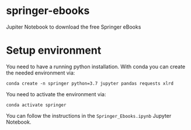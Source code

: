 # springer-ebooks
Jupiter Notebook to download the free Springer eBooks

# Setup environment

You need to have a running python installation. With conda you can
create the needed environment via:

`conda create -n springer python=3.7 jupyter pandas requests xlrd`

You need to activate the environment via:

`conda activate springer`

You can follow the instructions in the `Springer_Ebooks.ipynb` Jupyter Notebook.
